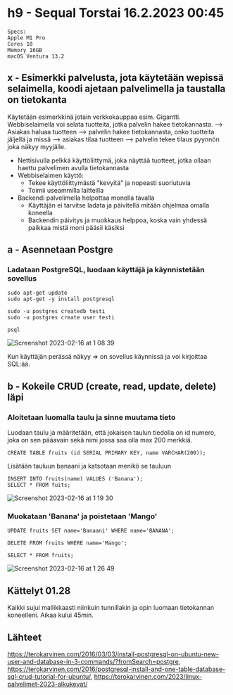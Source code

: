 # h9 - Sequal Torstai 16.2.2023 00:45 

    Specs:
    Apple M1 Pro
    Cores 10
    Memory 16GB
    macOS Ventura 13.2

## x - Esimerkki palvelusta, jota käytetään wepissä selaimella, koodi ajetaan palvelimella ja taustalla on tietokanta

Käytetään esimerkkinä jotain verkkokauppaa esim. Gigantti. Webbiselaimella voi selata tuotteita, jotka palvelin hakee tietokannasta. 
--> Asiakas haluaa tuotteen --> palvelin hakee tietokannasta, onko tuotteita jäljellä ja missä --> asiakas tilaa tuotteen --> palvelin tekee tilaus pyynnön joka näkyy myyjälle.

-   Nettisivulla pelkkä käyttöliittymä, joka näyttää tuotteet, jotka ollaan haettu palvelimen avulla tietokannasta
-   Webbiselaimen käyttö: 
    - Tekee käyttöliittymästä "kevyitä" ja nopeasti suoriutuvia
    - Toimii useammilla laitteilla
- Backendi palvelimella helpottaa monella tavalla
    - Käyttäjän ei tarvitse ladata ja päivitellä mitään ohjelmaa omalla koneella
    - Backendin päivitys ja muokkaus helppoa, koska vain yhdessä paikkaa mistä moni pääsii käsiksi


## a - Asennetaan Postgre

### Ladataan PostgreSQL, luodaan käyttäjä ja käynnistetään sovellus

    sudo apt-get update
    sudo apt-get -y install postgresql

    sudo -u postgres createdb testi
    sudo -u postgres create user testi

    psql

![Screenshot 2023-02-16 at 1 08 39](https://user-images.githubusercontent.com/104775534/219211042-d805fb61-93ed-4460-a212-4fcd82e1b2db.png)

Kun käyttäjän perässä näkyy => on sovellus käynnissä ja voi kirjoittaa SQL:ää.

## b - Kokeile CRUD (create, read, update, delete) läpi

### Aloitetaan luomalla taulu ja sinne muutama tieto

Luodaan taulu ja määritetään, että jokaisen taulun tiedolla on id numero, joka on sen pääavain sekä nimi jossa saa olla max 200 merkkiä.

    CREATE TABLE fruits (id SERIAL PRIMARY KEY, name VARCHAR(200));

Lisätään tauluun banaani ja katsotaan menikö se tauluun

    INSERT INTO fruits(name) VALUES ('Banana');
    SELECT * FROM fuits;
    
![Screenshot 2023-02-16 at 1 19 30](https://user-images.githubusercontent.com/104775534/219214366-cc66f975-cb06-43e7-8178-ab072d981c31.png)

### Muokataan 'Banana' ja poistetaan 'Mango'

    UPDATE fruits SET name='Banaani' WHERE name='BANANA';

    DELETE FROM fruits WHERE name='Mango';

    SELECT * FROM fruits;

![Screenshot 2023-02-16 at 1 26 49](https://user-images.githubusercontent.com/104775534/219215604-5b947b08-b154-497d-b4fd-ee09100b9b79.png)



## Kättelyt 01.28

Kaikki sujui mallikkaasti niinkuin tunnillakin ja opin luomaan tietokannan koneelleni. Aikaa kului 45min.

## Lähteet

https://terokarvinen.com/2016/03/03/install-postgresql-on-ubuntu-new-user-and-database-in-3-commands/?fromSearch=postgre, https://terokarvinen.com/2016/postgresql-install-and-one-table-database-sql-crud-tutorial-for-ubuntu/, https://terokarvinen.com/2023/linux-palvelimet-2023-alkukevat/




